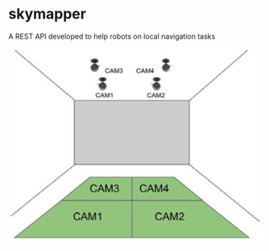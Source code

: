# skymapper
A REST API developed to help robots on local navigation tasks

![ScreenShot](https://raw.githubusercontent.com/jabrena/skymapper/master/docs/webcamIdea.png)
